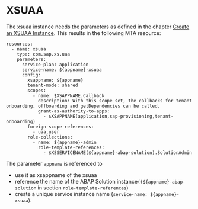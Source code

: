 <!-- loio6069e4efa8bc456997c9a25abdb69a43 -->

# XSUAA

The xsuaa instance needs the parameters as defined in the chapter [Create an XSUAA Instance](create-an-xsuaa-instance-2ce1a96.md). This results in the following MTA resource:

```
resources:
  - name: xsuaa
    type: com.sap.xs.uaa
    parameters:
      service-plan: application
      service-name: ${appname}-xsuaa
      config:
        xsappname: ${appname}
        tenant-mode: shared
        scopes:
          - name: $XSAPPNAME.Callback
            description: With this scope set, the callbacks for tenant onboarding, offboarding and getDependencies can be called.
            grant-as-authority-to-apps:
              - $XSAPPNAME(application,sap-provisioning,tenant-onboarding)
        foreign-scope-references:
          - uaa.user
        role-collections:
          - name: ${appname}-admin
            role-template-references:
              - $XSSERVICENAME(${appname}-abap-solution).SolutionAdmin

```

The parameter `appname` is referenced to

-   use it as xsappname of the xsuaa
-   reference the name of the ABAP Solution instance`((${appname}-abap-solution` in section `role-template-references`\)
-   create a unique service instance name \(`service-name: ${appname}-xsuaa`\).

